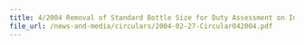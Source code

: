 ```yaml
---
title: 4/2004 Removal of Standard Bottle Size for Duty Assessment on Intoxicating Liquor
file_url: /news-and-media/circulars/2004-02-27-Circular042004.pdf
---
```


